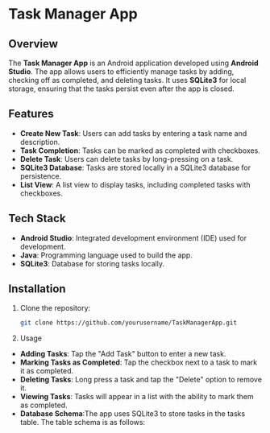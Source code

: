 # Task Manager App

## Overview
The **Task Manager App** is an Android application developed using **Android Studio**. The app allows users to efficiently manage tasks by adding, checking off as completed, and deleting tasks. It uses **SQLite3** for local storage, ensuring that the tasks persist even after the app is closed.

## Features
- **Create New Task**: Users can add tasks by entering a task name and description.
- **Task Completion**: Tasks can be marked as completed with checkboxes.
- **Delete Task**: Users can delete tasks by long-pressing on a task.
- **SQLite3 Database**: Tasks are stored locally in a SQLite3 database for persistence.
- **List View**: A list view to display tasks, including completed tasks with checkboxes.

## Tech Stack
- **Android Studio**: Integrated development environment (IDE) used for development.
- **Java**: Programming language used to build the app.
- **SQLite3**: Database for storing tasks locally.



## Installation
1. Clone the repository:
   ```bash
   git clone https://github.com/yourusername/TaskManagerApp.git
2. Usage
- **Adding Tasks**: Tap the "Add Task" button to enter a new task.
- **Marking Tasks as Completed**: Tap the checkbox next to a task to mark it as completed.
- **Deleting Tasks**: Long press a task and tap the "Delete" option to remove it.
- **Viewing Tasks**: Tasks will appear in a list with the ability to mark them as completed.
- **Database Schema**:The app uses SQLite3 to store tasks in the tasks table. The table schema is as follows:




